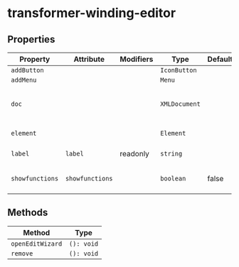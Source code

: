 # transformer-winding-editor

## Properties

| Property        | Attribute       | Modifiers | Type          | Default | Description                                      |
|-----------------|-----------------|-----------|---------------|---------|--------------------------------------------------|
| `addButton`     |                 |           | `IconButton`  |         |                                                  |
| `addMenu`       |                 |           | `Menu`        |         |                                                  |
| `doc`           |                 |           | `XMLDocument` |         | The document being edited as provided to editor by [[`Zeroline`]]. |
| `element`       |                 |           | `Element`     |         | SCL element TransformerWinding                   |
| `label`         | `label`         | readonly  | `string`      |         | TransformerWinding name attribute                |
| `showfunctions` | `showfunctions` |           | `boolean`     | false   | Whether `EqFunction` elements are rendered       |

## Methods

| Method           | Type       |
|------------------|------------|
| `openEditWizard` | `(): void` |
| `remove`         | `(): void` |
